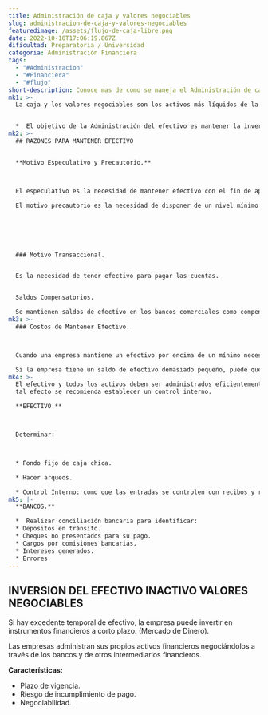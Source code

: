 ```yaml
---
title: Administración de caja y valores negociables
slug: administracion-de-caja-y-valores-negociables
featuredimage: /assets/flujo-de-caja-libre.png
date: 2022-10-10T17:06:19.867Z
dificultad: Preparatoria / Universidad
categoria: Administración Financiera
tags:
  - "#Administracion"
  - "#Financiera"
  - "#flujo"
short-description: Conoce mas de como se maneja el Administración de caja y valores negociables
mk1: >-
  La caja y los valores negociables son los activos más líquidos de la empresa.


  *  El objetivo de la Administración del efectivo es mantener la inversión en efectivo lo más baja posible, mientras las actividades operativas de la empresa se mantengan con eficiencia y efectividad.
mk2: >-
  ## RAZONES PARA MANTENER EFECTIVO


  **Motivo Especulativo y Precautorio.**



  El especulativo es la necesidad de mantener efectivo con el fin de aprovechar, por ejemplo: compras de gangas que pudieran presentarse, tasas de interés atractivas, fluctuaciones favorables en el tipo de cambio.

  El motivo precautorio es la necesidad de disponer de un nivel mínimo de seguridad que actúe como reserva financiera.






  ### Motivo Transaccional.


  Es la necesidad de tener efectivo para pagar las cuentas.


  Saldos Compensatorios.

  Se mantienen saldos de efectivo en los bancos comerciales como compensación por los servicios bancarios que recibe la empresa.
mk3: >-
  ### Costos de Mantener Efectivo.



  Cuando una empresa mantiene un efectivo por encima de un mínimo necesario, incurre en un costo de oportunidad. Dicho costo es el ingreso por intereses que se puede generar.

  Si la empresa tiene un saldo de efectivo demasiado pequeño, puede quedarse sin dinero. Esto puede representar la venta de instrumentos negociables o la obtención de deuda.
mk4: >-
  El efectivo y todos los activos deben ser administrados eficientemente y para
  tal efecto se recomienda establecer un control interno. 

  **EFECTIVO.** 



  Determinar:



  * Fondo fijo de caja chica.

  * Hacer arqueos.

  * Control Interno: como que las entradas se controlen con recibos y relaciones de cobranzas, depósito integro e inmediato de la cobranza, establecer un fondo para gastos menores, designar un responsable del manejo del efectivo, controles de salidas de dinero.
mk5: |-
  **BANCOS.**

  *  Realizar conciliación bancaria para identificar:
  * Depósitos en tránsito.
  * Cheques no presentados para su pago.
  * Cargos por comisiones bancarias.
  * Intereses generados.
  * Errores
---
```

## INVERSION DEL EFECTIVO INACTIVO VALORES NEGOCIABLES



Si hay excedente temporal de efectivo, la empresa puede invertir en instrumentos financieros a corto plazo. (Mercado de Dinero).

Las empresas administran sus propios activos financieros negociándolos a través de los bancos y de otros intermediarios financieros.



**Características:**


* Plazo de vigencia.
* Riesgo de incumplimiento de pago.
* Negociabilidad.